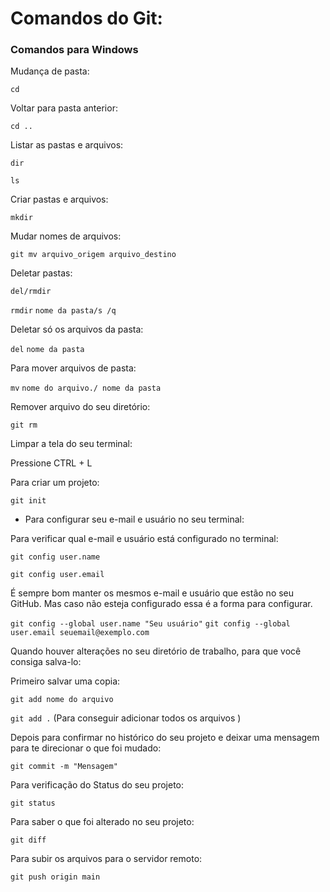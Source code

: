 # Comandos do Git:

### Comandos para Windows

Mudança de pasta:

`cd`

Voltar para pasta anterior:

`cd ..`

Listar as pastas e arquivos:

`dir`

`ls`

Criar pastas e arquivos:

`mkdir`

Mudar nomes de arquivos:

`git mv arquivo_origem arquivo_destino`

Deletar pastas:

`del/rmdir`

`rmdir` `nome da pasta/s /q`

Deletar só os arquivos da pasta:

`del` `nome da pasta`

Para mover arquivos de pasta:

`mv` `nome do arquivo./ nome da pasta`

Remover arquivo do seu diretório:

`git rm `

Limpar a tela do seu terminal:

 Pressione CTRL + L

Para criar um projeto:

`git init`

* Para configurar seu e-mail e usuário no seu terminal:

Para verificar qual e-mail e usuário está configurado no terminal:

`git config user.name`

`git config user.email`

É sempre bom manter os mesmos e-mail e usuário que estão no seu GitHub. Mas caso não esteja configurado essa é a forma para configurar.

`git config --global user.name "Seu usuário"`
`git config --global user.email seuemail@exemplo.com`

Quando houver alterações no seu diretório de trabalho, para que você consiga salva-lo: 

Primeiro salvar uma copia:

`git add nome do arquivo` 

`git add .` (Para conseguir adicionar todos os arquivos )

Depois para confirmar no histórico do seu projeto e deixar uma mensagem para te direcionar o que foi mudado:

`git commit -m "Mensagem"`

Para verificação do Status do seu projeto:

`git status`

Para saber o que foi alterado no seu projeto:

`git diff`

Para subir os arquivos para o servidor remoto:

`git push origin main`

